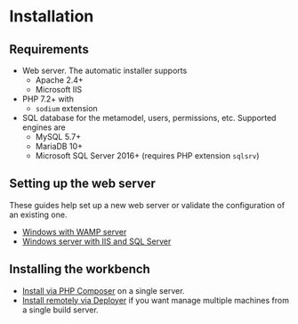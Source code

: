 # Installation

## Requirements

- Web server. The automatic installer supports
	- Apache 2.4+
	- Microsoft IIS
- PHP 7.2+ with
	- `sodium` extension
- SQL database for the metamodel, users, permissions, etc. Supported engines are
	- MySQL 5.7+
	- MariaDB 10+
	- Microsoft SQL Server 2016+ (requires PHP extension `sqlsrv`)

## Setting up the web server

These guides help set up a new web server or validate the configuration of an existing one.

- [Windows with WAMP server](WAMP.md)
- [Windows server with IIS and SQL Server](IIS_with_SQL_Server.md)

## Installing the workbench

- [Install via PHP Composer](Install_via_Composer.md) on a single server.
- [Install remotely via Deployer](https://github.com/axenox/deployer/blob/1.x-dev/Docs/index.md) if you want manage multiple machines from a single build server.